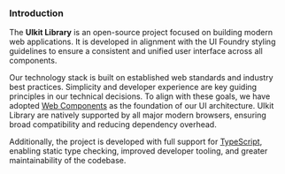 ### Introduction

The **UIkit Library** is an open-source project focused on building modern web applications. It is developed in alignment with the UI Foundry styling guidelines to ensure a consistent and unified user interface across all components.


Our technology stack is built on established web standards and industry best practices. Simplicity and developer experience are key guiding principles in our technical decisions. To align with these goals, we have adopted [Web Components](https://en.wikipedia.org/wiki/Web_Components) as the foundation of our UI architecture. UIkit Library are natively supported by all major modern browsers, ensuring broad compatibility and reducing dependency overhead.

Additionally, the project is developed with full support for [TypeScript](https://www.typescriptlang.org), enabling static type checking, improved developer tooling, and greater maintainability of the codebase.
